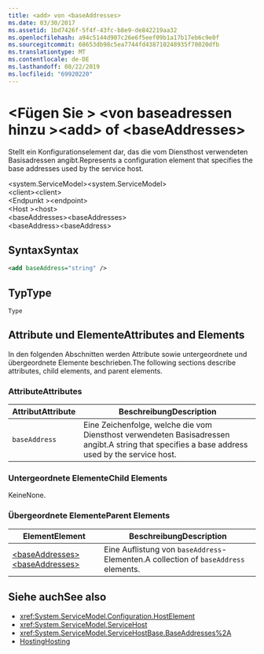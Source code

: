 ```yaml
---
title: <add> von <baseAddresses>
ms.date: 03/30/2017
ms.assetid: 1bd7426f-5f4f-43fc-b8e9-de842219aa32
ms.openlocfilehash: a94c5144d907c26e6f5eef09b1a17b17eb6c9e0f
ms.sourcegitcommit: 68653db98c5ea7744fd438710248935f70020dfb
ms.translationtype: MT
ms.contentlocale: de-DE
ms.lasthandoff: 08/22/2019
ms.locfileid: "69920220"
---
```

# <a name="add-of-baseaddresses"></a><span data-ttu-id="11408-102">\<Fügen Sie > \<von baseadressen hinzu ></span><span class="sxs-lookup"><span data-stu-id="11408-102">\<add> of \<baseAddresses></span></span>
<span data-ttu-id="11408-103">Stellt ein Konfigurationselement dar, das die vom Diensthost verwendeten Basisadressen angibt.</span><span class="sxs-lookup"><span data-stu-id="11408-103">Represents a configuration element that specifies the base addresses used by the service host.</span></span>  
  
 <span data-ttu-id="11408-104">\<system.ServiceModel></span><span class="sxs-lookup"><span data-stu-id="11408-104">\<system.ServiceModel></span></span>  
<span data-ttu-id="11408-105">\<client></span><span class="sxs-lookup"><span data-stu-id="11408-105">\<client></span></span>  
<span data-ttu-id="11408-106">\<Endpunkt ></span><span class="sxs-lookup"><span data-stu-id="11408-106">\<endpoint></span></span>  
<span data-ttu-id="11408-107">\<Host ></span><span class="sxs-lookup"><span data-stu-id="11408-107">\<host></span></span>  
<span data-ttu-id="11408-108">\<baseAddresses></span><span class="sxs-lookup"><span data-stu-id="11408-108">\<baseAddresses></span></span>  
<span data-ttu-id="11408-109">\<baseAddress></span><span class="sxs-lookup"><span data-stu-id="11408-109">\<baseAddress></span></span>  
  
## <a name="syntax"></a><span data-ttu-id="11408-110">Syntax</span><span class="sxs-lookup"><span data-stu-id="11408-110">Syntax</span></span>  
  
```xml  
<add baseAddress="string" />
```  
  
## <a name="type"></a><span data-ttu-id="11408-111">Typ</span><span class="sxs-lookup"><span data-stu-id="11408-111">Type</span></span>  
 `Type`  
  
## <a name="attributes-and-elements"></a><span data-ttu-id="11408-112">Attribute und Elemente</span><span class="sxs-lookup"><span data-stu-id="11408-112">Attributes and Elements</span></span>  
 <span data-ttu-id="11408-113">In den folgenden Abschnitten werden Attribute sowie untergeordnete und übergeordnete Elemente beschrieben.</span><span class="sxs-lookup"><span data-stu-id="11408-113">The following sections describe attributes, child elements, and parent elements.</span></span>  
  
### <a name="attributes"></a><span data-ttu-id="11408-114">Attribute</span><span class="sxs-lookup"><span data-stu-id="11408-114">Attributes</span></span>  
  
|<span data-ttu-id="11408-115">Attribut</span><span class="sxs-lookup"><span data-stu-id="11408-115">Attribute</span></span>|<span data-ttu-id="11408-116">Beschreibung</span><span class="sxs-lookup"><span data-stu-id="11408-116">Description</span></span>|  
|---------------|-----------------|  
|`baseAddress`|<span data-ttu-id="11408-117">Eine Zeichenfolge, welche die vom Diensthost verwendeten Basisadressen angibt.</span><span class="sxs-lookup"><span data-stu-id="11408-117">A string that specifies a base address used by the service host.</span></span>|  
  
### <a name="child-elements"></a><span data-ttu-id="11408-118">Untergeordnete Elemente</span><span class="sxs-lookup"><span data-stu-id="11408-118">Child Elements</span></span>  
 <span data-ttu-id="11408-119">Keine</span><span class="sxs-lookup"><span data-stu-id="11408-119">None.</span></span>  
  
### <a name="parent-elements"></a><span data-ttu-id="11408-120">Übergeordnete Elemente</span><span class="sxs-lookup"><span data-stu-id="11408-120">Parent Elements</span></span>  
  
|<span data-ttu-id="11408-121">Element</span><span class="sxs-lookup"><span data-stu-id="11408-121">Element</span></span>|<span data-ttu-id="11408-122">Beschreibung</span><span class="sxs-lookup"><span data-stu-id="11408-122">Description</span></span>|  
|-------------|-----------------|  
|[<span data-ttu-id="11408-123">\<baseAddresses></span><span class="sxs-lookup"><span data-stu-id="11408-123">\<baseAddresses></span></span>](baseaddresses.md)|<span data-ttu-id="11408-124">Eine Auflistung von `baseAddress`-Elementen.</span><span class="sxs-lookup"><span data-stu-id="11408-124">A collection of `baseAddress` elements.</span></span>|  
  
## <a name="see-also"></a><span data-ttu-id="11408-125">Siehe auch</span><span class="sxs-lookup"><span data-stu-id="11408-125">See also</span></span>

- <xref:System.ServiceModel.Configuration.HostElement>
- <xref:System.ServiceModel.ServiceHost>
- <xref:System.ServiceModel.ServiceHostBase.BaseAddresses%2A>
- [<span data-ttu-id="11408-126">Hosting</span><span class="sxs-lookup"><span data-stu-id="11408-126">Hosting</span></span>](../../../wcf/feature-details/hosting.md)
